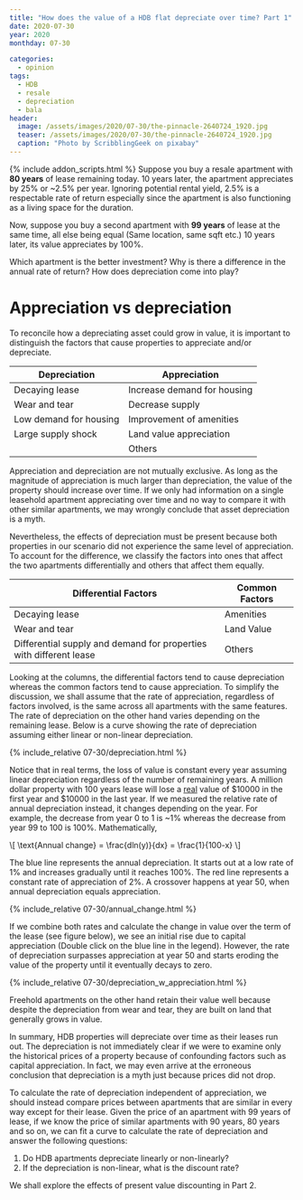 ```yaml
---
title: "How does the value of a HDB flat depreciate over time? Part 1"
date: 2020-07-30
year: 2020
monthday: 07-30

categories:
  - opinion
tags:
  - HDB
  - resale
  - depreciation
  - bala
header:
  image: /assets/images/2020/07-30/the-pinnacle-2640724_1920.jpg
  teaser: /assets/images/2020/07-30/the-pinnacle-2640724_1920.jpg
  caption: "Photo by ScribblingGeek on pixabay"
---
```

 {% include addon_scripts.html %}
Suppose you buy a resale apartment with **80 years** of lease remaining today. 10 years later, the apartment appreciates by 25% or ~2.5% per year. Ignoring potential rental yield, 2.5% is a respectable rate of return especially since the apartment is also functioning as a living space for the duration.

Now, suppose you buy a second apartment with **99 years** of lease at the same time, all else being equal (Same location, same sqft etc.) 10 years later, its value appreciates by 100%.

Which apartment is the better investment? Why is there a difference in the annual rate of return? How does depreciation come into play?

# Appreciation vs depreciation
To reconcile how a depreciating asset could grow in value, it is important to distinguish the factors that cause properties to appreciate and/or depreciate.

| Depreciation           | Appreciation                |
|------------------------|-----------------------------|
| Decaying lease         | Increase demand for housing |
| Wear and tear          | Decrease supply             |
| Low demand for housing | Improvement of amenities    |
| Large supply shock     | Land value appreciation     |
|                        | Others                      |

Appreciation and depreciation are not mutually exclusive. As long as the magnitude of appreciation is much larger than depreciation, the value of the property should increase over time. If we only had information on a single leasehold apartment appreciating over time and no way to compare it with other similar apartments, we may wrongly conclude that asset depreciation is a myth.

Nevertheless, the effects of depreciation must be present because both properties in our scenario did not experience the same level of appreciation. To account for the difference, we classify the factors into ones that affect the two apartments differentially and others that affect them equally.

| Differential Factors                                                          | Common Factors       |
|--------------------------------------------------------------------|------------|
| Decaying lease                                                     | Amenities  |
| Wear and tear                                                      | Land Value |
| Differential supply and demand for properties with different lease | Others     |

Looking at the columns, the differential factors tend to cause depreciation whereas the common factors tend to cause appreciation. To simplify the discussion, we shall assume that the rate of appreciation, regardless of factors involved, is the same across all apartments with the same features. The rate of depreciation on the other hand varies depending on the remaining lease. Below is a curve showing the rate of depreciation assuming either linear or non-linear depreciation.

{% include_relative 07-30/depreciation.html %}

Notice that in real terms, the loss of value is constant every year assuming linear depreciation regardless of the number of remaining years. A million dollar property with 100 years lease will lose a [real](https://bit.ly/3hUqAXR) value of $10000 in the first year and $10000 in the last year. If we measured the relative rate of annual depreciation instead, it changes depending on the year. For example, the decrease from year 0 to 1 is ~1% whereas the decrease from year 99 to 100 is 100%. Mathematically,

\\[ \text{Annual change} = \frac{dln(y)}{dx} = \frac{1}{100-x} \\]

The blue line represents the annual depreciation. It starts out at a low rate of 1% and increases gradually until it reaches 100%. The red line represents a constant rate of appreciation of 2%. A crossover happens at year 50, when annual depreciation equals appreciation.

{% include_relative 07-30/annual_change.html %}

If we combine both rates and calculate the change in value over the term of the lease (see figure below), we see an initial rise due to capital appreciation (Double click on the blue line in the legend). However, the rate of depreciation surpasses appreciation at year 50 and starts eroding the value of the property until it eventually decays to zero.

{% include_relative 07-30/depreciation_w_appreciation.html %}

Freehold apartments on the other hand retain their value well because despite the depreciation from wear and tear, they are built on land that generally grows in value.

In summary, HDB properties will depreciate over time as their leases run out. The depreciation is not immediately clear if we were to examine only the historical prices of a property because of confounding factors such as capital appreciation. In fact, we may even arrive at the erroneous conclusion that depreciation is a myth just because prices did not drop.

To calculate the rate of depreciation independent of appreciation, we should instead compare prices between apartments that are similar in every way except for their lease. Given the price of an apartment with 99 years of lease, if we know the price of similar apartments with 90 years, 80 years and so on, we can fit a curve to calculate the rate of depreciation and answer the following questions:
1. Do HDB apartments depreciate linearly or non-linearly?
2. If the depreciation is non-linear, what is the discount rate?

We shall explore the effects of present value discounting in Part 2.
